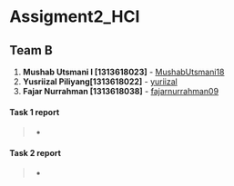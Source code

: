 # Assigment2_HCI

## Team B
1. **Mushab Utsmani I [1313618023]** - [MushabUtsmani18](https://github.com/MushabUtsmani18)
2. **Yusriizal Piliyang[1313618022]** - [yuriizal](https://github.com/yusriizal)
3. **Fajar Nurrahman [1313618038]** - [fajarnurrahman09](https://github.com/fajarnurrahman09)

#### Task 1 report
> -
#### Task 2 report
> -
